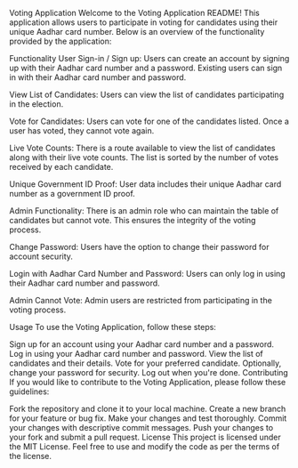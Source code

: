 Voting Application
Welcome to the Voting Application README! This application allows users to participate in voting for candidates using their unique Aadhar card number. Below is an overview of the functionality provided by the application:

Functionality
User Sign-in / Sign up: Users can create an account by signing up with their Aadhar card number and a password. Existing users can sign in with their Aadhar card number and password.

View List of Candidates: Users can view the list of candidates participating in the election.

Vote for Candidates: Users can vote for one of the candidates listed. Once a user has voted, they cannot vote again.

Live Vote Counts: There is a route available to view the list of candidates along with their live vote counts. The list is sorted by the number of votes received by each candidate.

Unique Government ID Proof: User data includes their unique Aadhar card number as a government ID proof.

Admin Functionality: There is an admin role who can maintain the table of candidates but cannot vote. This ensures the integrity of the voting process.

Change Password: Users have the option to change their password for account security.

Login with Aadhar Card Number and Password: Users can only log in using their Aadhar card number and password.

Admin Cannot Vote: Admin users are restricted from participating in the voting process.

Usage
To use the Voting Application, follow these steps:

Sign up for an account using your Aadhar card number and a password.
Log in using your Aadhar card number and password.
View the list of candidates and their details.
Vote for your preferred candidate.
Optionally, change your password for security.
Log out when you're done.
Contributing
If you would like to contribute to the Voting Application, please follow these guidelines:

Fork the repository and clone it to your local machine.
Create a new branch for your feature or bug fix.
Make your changes and test thoroughly.
Commit your changes with descriptive commit messages.
Push your changes to your fork and submit a pull request.
License
This project is licensed under the MIT License. Feel free to use and modify the code as per the terms of the license.

